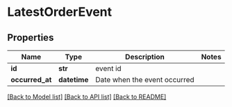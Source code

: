# LatestOrderEvent

## Properties
Name | Type | Description | Notes
------------ | ------------- | ------------- | -------------
**id** | **str** | event id | 
**occurred_at** | **datetime** | Date when the event occurred | 

[[Back to Model list]](../README.md#documentation-for-models) [[Back to API list]](../README.md#documentation-for-api-endpoints) [[Back to README]](../README.md)


